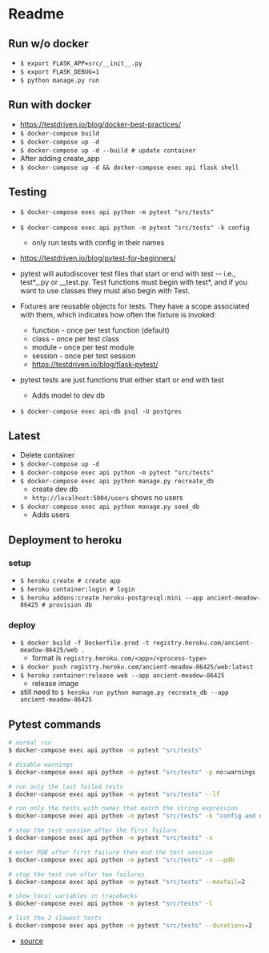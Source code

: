 # Readme

## Run w/o docker

- `$ export FLASK_APP=src/__init__.py`
- `$ export FLASK_DEBUG=1`
- `$ python manage.py run`

## Run with docker

- https://testdriven.io/blog/docker-best-practices/
- `$ docker-compose build`
- `$ docker-compose up -d`
- `$ docker-compose up -d --build # update container`
- After adding create_app
- `$ docker-compose up -d && docker-compose exec api flask shell`

## Testing

- `$ docker-compose exec api python -m pytest "src/tests"`
- `$ docker-compose exec api python -m pytest "src/tests" -k config`
  - only run tests with config in their names
- https://testdriven.io/blog/pytest-for-beginners/
- pytest will autodiscover test files that start or end with test -- i.e., test\*_.py or _\_test.py. Test functions must begin with test\*, and if you want to use classes they must also begin with Test.
- Fixtures are reusable objects for tests. They have a scope associated with them, which indicates how often the fixture is invoked:
  - function - once per test function (default)
  - class - once per test class
  - module - once per test module
  - session - once per test session
  - https://testdriven.io/blog/flask-pytest/
- pytest tests are just functions that either start or end with test

  - Adds model to dev db

- `$ docker-compose exec api-db psql -U postgres`

## Latest

- Delete container
- `$ docker-compose up -d`
- `$ docker-compose exec api python -m pytest "src/tests"`
- `$ docker-compose exec api python manage.py recreate_db`
  - create dev db
  - `http://localhost:5004/users` shows no users
- `$ docker-compose exec api python manage.py seed_db`
  - Adds users

## Deployment to heroku

### setup

- `$ heroku create # create app`
- `$ heroku container:login # login`
- `$ heroku addons:create heroku-postgresql:mini --app ancient-meadow-86425 # provision db`

### deploy

- `$ docker build -f Dockerfile.prod -t registry.heroku.com/ancient-meadow-86425/web .`
  - format is `registry.heroku.com/<app>/<process-type>`
- `$ docker push registry.heroku.com/ancient-meadow-86425/web:latest`
- `$ heroku container:release web --app ancient-meadow-86425`
  - release image
- still need to `$ heroku run python manage.py recreate_db --app ancient-meadow-86425`

## Pytest commands

```bash
# normal run
$ docker-compose exec api python -m pytest "src/tests"

# disable warnings
$ docker-compose exec api python -m pytest "src/tests" -p no:warnings

# run only the last failed tests
$ docker-compose exec api python -m pytest "src/tests" --lf

# run only the tests with names that match the string expression
$ docker-compose exec api python -m pytest "src/tests" -k "config and not test_development_config"

# stop the test session after the first failure
$ docker-compose exec api python -m pytest "src/tests" -x

# enter PDB after first failure then end the test session
$ docker-compose exec api python -m pytest "src/tests" -x --pdb

# stop the test run after two failures
$ docker-compose exec api python -m pytest "src/tests" --maxfail=2

# show local variables in tracebacks
$ docker-compose exec api python -m pytest "src/tests" -l

# list the 2 slowest tests
$ docker-compose exec api python -m pytest "src/tests" --durations=2
```

- [source](https://gitlab.com/testdriven/flask-tdd-docker)
